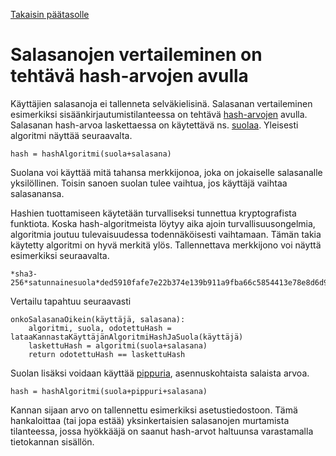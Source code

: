 [Takaisin päätasolle](./../README.md)

# Salasanojen vertaileminen on tehtävä hash-arvojen avulla

Käyttäjien salasanoja ei tallenneta selväkielisinä.  Salasanan vertaileminen
esimerkiksi sisäänkirjautumistilanteessa on tehtävä
[hash-arvojen](https://en.wikipedia.org/wiki/Hash_function) avulla.  Salasanan
hash-arvoa laskettaessa on käytettävä
ns. [suolaa](https://en.wikipedia.org/wiki/Salt_(cryptography)). Yleisesti
algoritmi näyttää seuraavalta.

    hash = hashAlgoritmi(suola+salasana)
    
Suolana voi käyttää mitä tahansa merkkijonoa, joka on jokaiselle salasanalle
yksilöllinen. Toisin sanoen suolan tulee vaihtua, jos käyttäjä vaihtaa
salasanansa. 

Hashien tuottamiseen käytetään turvalliseksi tunnettua kryptografista
funktiota. Koska hash-algoritmeista löytyy aika ajoin turvallisuusongelmia,
algoritmia joutuu tulevaisuudessa todennäköisesti vaihtamaan. Tämän takia
käytetty algoritmi on hyvä merkitä ylös. Tallennettava merkkijono voi näyttä
esimerkiksi seuraavalta.

    *sha3-256*satunnainesuola*ded5910fafe7e22b374e139b911a9fba66c5854413e78e8d6d9b273068e34bef960a9e907ce3117bbc7907673107b03d8648ca3b3bbb6c319877f71dba31dedb

Vertailu tapahtuu seuraavasti

    onkoSalasanaOikein(käyttäjä, salasana):
        algoritmi, suola, odotettuHash = lataaKannastaKäyttäjänAlgoritmiHashJaSuola(käyttäjä)
        laskettuHash = algoritmi(suola+salasana)
        return odotettuHash == laskettuHash

Suolan lisäksi voidaan käyttää
[pippuria](https://en.wikipedia.org/wiki/Pepper_(cryptography)),
asennuskohtaista salaista arvoa.

    hash = hashAlgoritmi(suola+pippuri+salasana)
    
Kannan sijaan arvo on tallennettu esimerkiksi asetustiedostoon.  Tämä
hankaloittaa (tai jopa estää) yksinkertaisien salasanojen murtamista
tilanteessa, jossa hyökkääjä on saanut hash-arvot haltuunsa varastamalla
tietokannan sisällön.


